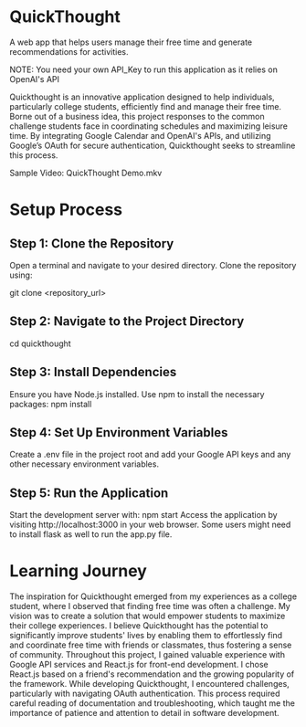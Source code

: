 # QuickThought
A web app that helps users manage their free time and generate recommendations for activities.

NOTE: You need your own API_Key to run this application as it relies on OpenAI's API

Quickthought is an innovative application designed to help individuals, particularly college students, 
efficiently find and manage their free time. Borne out of a business idea, this project responses to the common 
challenge students face in coordinating schedules and maximizing leisure time. By integrating Google 
Calendar and OpenAI's APIs, and utilizing Google’s OAuth for secure authentication, Quickthought 
seeks to streamline this process.

Sample Video: QuickThought Demo.mkv

# Setup Process
## Step 1: Clone the Repository
Open a terminal and navigate to your desired directory. Clone the repository using:

git clone <repository_url>

## Step 2: Navigate to the Project Directory
cd quickthought

## Step 3: Install Dependencies
Ensure you have Node.js installed. Use npm to install the necessary packages:
npm install

## Step 4: Set Up Environment Variables
Create a .env file in the project root and add your Google API keys and any other necessary environment variables.

## Step 5: Run the Application
Start the development server with:
npm start
Access the application by visiting http://localhost:3000 in your web browser.
Some users might need to install flask as well to run the app.py file.

# Learning Journey
The inspiration for Quickthought emerged from my experiences as a college student, where I observed that finding 
free time was often a challenge. My vision was to create a solution that would empower students to maximize their 
college experiences. I believe Quickthought has the potential to significantly improve students' lives by enabling 
them to effortlessly find and coordinate free time with friends or classmates, thus fostering a sense of community. 
Throughout this project, I gained valuable experience with Google API services and React.js for front-end development. 
I chose React.js based on a friend's recommendation and the growing popularity of the framework. While developing 
Quickthought, I encountered challenges, particularly with navigating OAuth authentication. This process required 
careful reading of documentation and troubleshooting, which taught me the importance of patience and attention to 
detail in software development.
